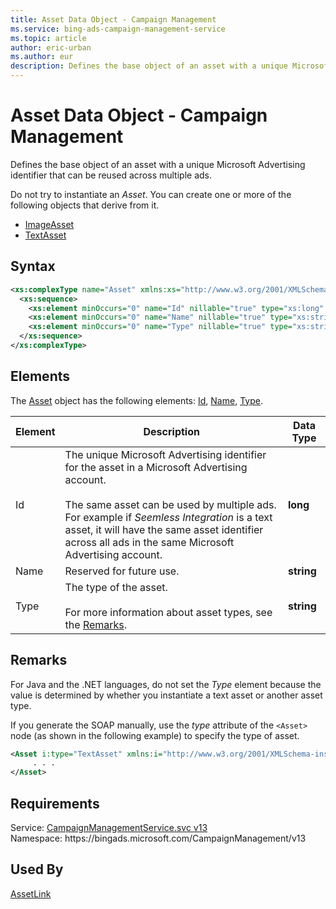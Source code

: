 ```yaml
---
title: Asset Data Object - Campaign Management
ms.service: bing-ads-campaign-management-service
ms.topic: article
author: eric-urban
ms.author: eur
description: Defines the base object of an asset with a unique Microsoft Advertising identifier that can be reused across multiple ads.
---
```

# Asset Data Object - Campaign Management
Defines the base object of an asset with a unique Microsoft Advertising identifier that can be reused across multiple ads.

Do not try to instantiate an *Asset*. You can create one or more of the following objects that derive from it.
- [ImageAsset](imageasset.md)
- [TextAsset](textasset.md)

## Syntax
```xml
<xs:complexType name="Asset" xmlns:xs="http://www.w3.org/2001/XMLSchema">
  <xs:sequence>
    <xs:element minOccurs="0" name="Id" nillable="true" type="xs:long" />
    <xs:element minOccurs="0" name="Name" nillable="true" type="xs:string" />
    <xs:element minOccurs="0" name="Type" nillable="true" type="xs:string" />
  </xs:sequence>
</xs:complexType>
```

## <a name="elements"></a>Elements

The [Asset](asset.md) object has the following elements: [Id](#id), [Name](#name), [Type](#type).

|Element|Description|Data Type|
|-----------|---------------|-------------|
|<a name="id"></a>Id|The unique Microsoft Advertising identifier for the asset in a Microsoft Advertising account.<br/><br/>The same asset can be used by multiple ads. For example if *Seemless Integration* is a text asset, it will have the same asset identifier across all ads in the same Microsoft Advertising account.|**long**|
|<a name="name"></a>Name|Reserved for future use.|**string**|
|<a name="type"></a>Type|The type of the asset.<br/><br/>For more information about asset types, see the [Remarks](#remarks).|**string**|

## <a name="remarks"></a>Remarks
For Java and the .NET languages, do not set the *Type* element because the value is determined by whether you instantiate a text asset or another asset type.

If you generate the SOAP manually, use the *type* attribute of the `<Asset>` node (as shown in the following example) to specify the type of asset.

```xml
<Asset i:type="TextAsset" xmlns:i="http://www.w3.org/2001/XMLSchema-instance">
     . . .
</Asset>
```

## Requirements
Service: [CampaignManagementService.svc v13](https://campaign.api.bingads.microsoft.com/Api/Advertiser/CampaignManagement/v13/CampaignManagementService.svc)  
Namespace: https\://bingads.microsoft.com/CampaignManagement/v13  

## Used By
[AssetLink](assetlink.md)  
